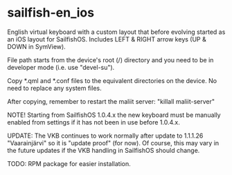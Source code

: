 sailfish-en_ios
===============

English virtual keyboard with a custom layout that before evolving started as an iOS layout for SailfishOS. Includes LEFT &amp; RIGHT arrow keys (UP &amp; DOWN in SymView).

File path starts from the device's root (/) directory and you need to be in developer mode (i.e. use "devel-su"). 

Copy *.qml and *.conf files to the equivalent directories on the device.
No need to replace any system files.

After copying, remember to restart the maliit server:
"killall maliit-server"

NOTE! Starting from SailfishOS 1.0.4.x the new keyboard must be manually enabled from settings if it has not been in use before 1.0.4.x.

UPDATE: The VKB continues to work normally after update to 1.1.1.26 "Vaarainjärvi" so it is "update proof" (for now). Of course, this may vary in the future updates if the VKB handling in SailfishOS should change.    

TODO: RPM package for easier installation.
